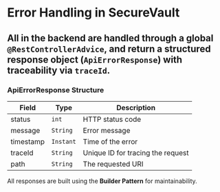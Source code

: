 # Error Handling in SecureVault

## All  in the backend are handled through a global `@RestControllerAdvice`, and return a structured response object (`ApiErrorResponse`) with traceability via `traceId`.


### ApiErrorResponse Structure

| Field     | Type      | Description                       |
|-----------|-----------|-----------------------------------|
| status    | `int`     | HTTP status code                  |
| message   | `String`  | Error message                     |
| timestamp | `Instant` | Time of the error                 |
| traceId   | `String`  | Unique ID for tracing the request |
| path      | `String`  | The requested URI                 |

All responses are built using the **Builder Pattern** for maintainability.